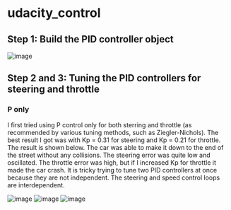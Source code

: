 # udacity_control

## Step 1: Build the PID controller object

![image](https://user-images.githubusercontent.com/7365421/197010504-597dfd54-fcaf-48c3-8cdd-d6d448707005.png)

## Step 2 and 3: Tuning the PID controllers for steering and throttle
### P only 
I first tried using P control only for both sterring and throttle (as recommended by various tuning methods, such as Ziegler-Nichols). The best result I got was with Kp = 0.31 for steering and Kp = 0.21 for throttle. The result is shown below. The car was able to make it down to the end of the street without any collisions. The steering error was quite low and oscillated. The throttle error was high, but if I increased Kp for throttle it made the car crash. It is tricky trying to tune two PID controllers at once because they are not independent. The steering and speed control loops are interdependent.

![image](https://user-images.githubusercontent.com/7365421/197274771-a0bb7fab-d25a-4026-a00f-a80bd288dfff.png)
![image](https://user-images.githubusercontent.com/7365421/197274889-8662b376-cca0-4f1c-a812-543a4a8a9def.png)
![image](https://user-images.githubusercontent.com/7365421/197275034-69e3d898-fc33-4364-9681-6a601ad95a8d.png)
